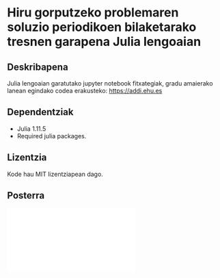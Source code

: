 # Hiru gorputzeko problemaren soluzio periodikoen bilaketarako tresnen garapena Julia lengoaian

## Deskribapena
Julia lengoaian garatutako jupyter notebook fitxategiak, gradu amaierako lanean egindako codea erakusteko:
https://addi.ehu.es

## Dependentziak
- Julia 1.11.5
- Required julia packages.

## Lizentzia
Kode hau MIT lizentziapean dago.

## Posterra
![posterra](Posterra.pdf)
